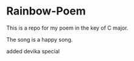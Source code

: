 # Rainbow-Poem

This is a repo for my poem in the key of C major.

The song is a happy song.

added devika special
